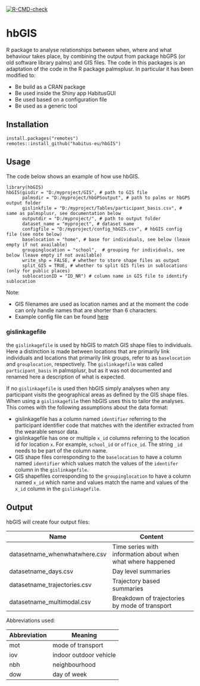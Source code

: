 [![R-CMD-check](https://github.com/habitus-eu/hbGIS/actions/workflows/r_new.yml/badge.svg)](https://github.com/habitus-eu/hbGIS/actions/workflows/r_new.yml)


# hbGIS

R package to analyse relationships between when, where and what behaviour takes place, by combining the output from package hbGPS (or old software library palms) and GIS files.
The code in this packages is an adaptation of the code in the R package palmsplusr.
In particular it has been modified to:
- Be build as a CRAN package
- Be used inside the Shiny app HabitusGUI
- Be used based on a configuration file
- Be used as a generic tool


## Installation

```
install.packages("remotes")
remotes::install_github("habitus-eu/hbGIS")
```

## Usage

The code below shows an example of how use hbGIS.


```
library(hbGIS)
hbGIS(gisdir = "D:/myproject/GIS", # path to GIS file
      palmsdir = "D:/myproject/hbGPSoutput", # path to palms or hbGPS output folder
      gislinkfile = "D:/myproject/Tables/participant_basis.csv", # same as palmsplusr, see documentation below
      outputdir = "D:/myproject/", # path to output folder
      dataset_name = "myproject", # dataset name 
      configfile = "D:/myproject/config_hbGIS.csv", # hbGIS config file (see note below)
      baselocation = "home", # base for individuals, see below (leave empty if not available)
      groupinglocation = "school",  # grouping for individuals, see below (leave empty if not available)
      write_shp = FALSE, # whether to store shape files as output
      split_GIS = TRUE, # whether to split GIS files in sublocations (only for public places)
      sublocationID = "ID_NR") # column name in GIS file to identify sublocation

```

Note:
- GIS filenames are used as location names and at the moment the code can only handle names that are shorter than 6 characters.
- Example config file can be found [here](https://github.com/habitus-eu/HabitusGUI/tree/main/inst/testfiles_hbGIS/config_hbGIS.csv)


### gislinkagefile

the `gislinkagefile` is used by hbGIS to match GIS shape files to individuals. Here a distinction is made between locations that are primarily link individuals and locations that primarily link groups, refer to as `baselocation` and `grouplocation`, respectively. The `gislinkagefile` was called `participant_basis` in palmsplusr, but as it was not documented and renamed here a description of what is expected. 

If no `gislinkagefile` is used then hbGIS simply analyses when any participant visits the geographical areas as defined by the GIS shape files. When using a `gislinkagefile` then hbGIS uses this to tailor the analyses. This comes with the following assumptions about the data format:

- gislinkagefile has a column named `identifier` referring to the participant identifier code that matches with the identifier extracted from the wearable sensor data.
- gislinkagefile has one or multiple `x_id` columns referring to the location id for location `x`. For example, `school_id` or `office_id`. The string `_id` needs to be part of the column name.
- GIS shape files corresponding to the `baselocation` to have a column named `identifier` which values match the values of the `identifer` column in the `gislinkagefile`.
- GIS shapefiles corresponding to the `groupinglocation` to have a column named `x_id` which name and values match the name and values of the `x_id` column in the `gislinkagefile`.

## Output

hbGIS will create four output files:

Name                          | Content
------------------------------|----------------
datasetname_whenwhatwhere.csv | Time series with information about when what where happened
datasetname_days.csv          | Day level summaries
datasetname_trajectories.csv  | Trajectory based summaries
datasetname_multimodal.csv    | Breakdown of trajectories by mode of transport


Abbreviations used:

Abbreviation | Meaning
-------------|-------------
mot          | mode of transport
iov          | indoor outdoor vehicle
nbh          | neighbourhood
dow          | day of week

